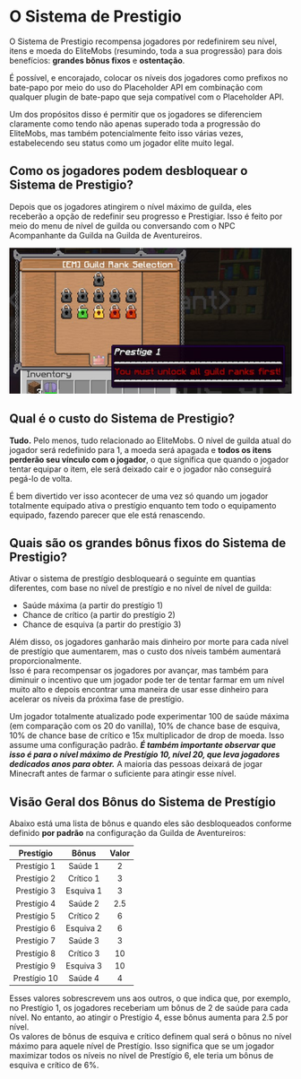 # O Sistema de Prestigio

O Sistema de Prestigio recompensa jogadores por redefinirem seu nível, itens e moeda do EliteMobs (resumindo, toda a sua progressão) para dois benefícios: **grandes bônus fixos** e **ostentação**.

É possível, e encorajado, colocar os níveis dos jogadores como prefixos no bate-papo por meio do uso do Placeholder API em combinação com qualquer plugin de bate-papo que seja compatível com o Placeholder API.

Um dos propósitos disso é permitir que os jogadores se diferenciem claramente como tendo não apenas superado toda a progressão do EliteMobs, mas também potencialmente feito isso várias vezes, estabelecendo seu status como um jogador elite muito legal.

## Como os jogadores podem desbloquear o Sistema de Prestigio?

Depois que os jogadores atingirem o nível máximo de guilda, eles receberão a opção de redefinir seu progresso e Prestigiar. Isso é feito por meio do menu de nível de guilda ou conversando com o NPC Acompanhante da Guilda na Guilda de Aventureiros.

<div align="center">

![prestige_guild_rank.jpg](../../../img/wiki/prestige_guild_rank.jpg)

</div>

## Qual é o custo do Sistema de Prestigio?

**Tudo.** Pelo menos, tudo relacionado ao EliteMobs. O nível de guilda atual do jogador será redefinido para 1, a moeda será apagada e **todos os itens perderão seu vínculo com o jogador**, o que significa que quando o jogador tentar equipar o item, ele será deixado cair e o jogador não conseguirá pegá-lo de volta.

É bem divertido ver isso acontecer de uma vez só quando um jogador totalmente equipado ativa o prestígio enquanto tem todo o equipamento equipado, fazendo parecer que ele está renascendo.

## Quais são os grandes bônus fixos do Sistema de Prestigio?

Ativar o sistema de prestígio desbloqueará o seguinte em quantias diferentes, com base no nível de prestígio e no nível de nível de guilda:

- Saúde máxima (a partir do prestígio 1)
- Chance de crítico (a partir do prestígio 2)
- Chance de esquiva (a partir do prestígio 3)

Além disso, os jogadores ganharão mais dinheiro por morte para cada nível de prestígio que aumentarem, mas o custo dos níveis também aumentará proporcionalmente. <br>Isso é para recompensar os jogadores por avançar, mas também para diminuir o incentivo que um jogador pode ter de tentar farmar em um nível muito alto e depois encontrar uma maneira de usar esse dinheiro para acelerar os níveis da próxima fase de prestígio.

Um jogador totalmente atualizado pode experimentar 100 de saúde máxima (em comparação com os 20 do vanilla), 10% de chance base de esquiva, 10% de chance base de crítico e 15x multiplicador de drop de moeda. Isso assume uma configuração padrão. ***É também importante observar que isso é para o nível máximo de Prestígio 10, nível 20, que leva jogadores dedicados anos para obter.*** A maioria das pessoas deixará de jogar Minecraft antes de farmar o suficiente para atingir esse nível.

## Visão Geral dos Bônus do Sistema de Prestígio
Abaixo está uma lista de bônus e quando eles são desbloqueados conforme definido **por padrão** na configuração da Guilda de Aventureiros:

<div align="center">

| Prestígio |   Bônus    | Valor |
|:--------:|:----------:|:-----:|
| Prestígio 1  |  Saúde 1  |   2   |
| Prestígio 2  | Crítico 1 |   3   | Na verdade 3
| Prestígio 3  |  Esquiva 1   |   3   | Na verdade 4
| Prestígio 4  |  Saúde 2  |  2.5  |
| Prestígio 5  | Crítico 2 |   6   |
| Prestígio 6  |  Esquiva 2   |   6   |
| Prestígio 7  |  Saúde 3  |   3   |
| Prestígio 8  | Crítico 3 |  10   |
| Prestígio 9  |  Esquiva 3   |  10   |
| Prestígio 10 |  Saúde 4  |   4   |

</div>

Esses valores sobrescrevem uns aos outros, o que indica que, por exemplo, no Prestígio 1, os jogadores receberiam um bônus de 2 de saúde para cada nível. No entanto, ao atingir o Prestígio 4, esse bônus aumenta para 2.5 por nível.
<br>Os valores de bônus de esquiva e crítico definem qual será o bônus no nível máximo para aquele nível de Prestígio. Isso significa que se um jogador maximizar todos os níveis no nível de Prestígio 6, ele teria um bônus de esquiva e crítico de 6%.

